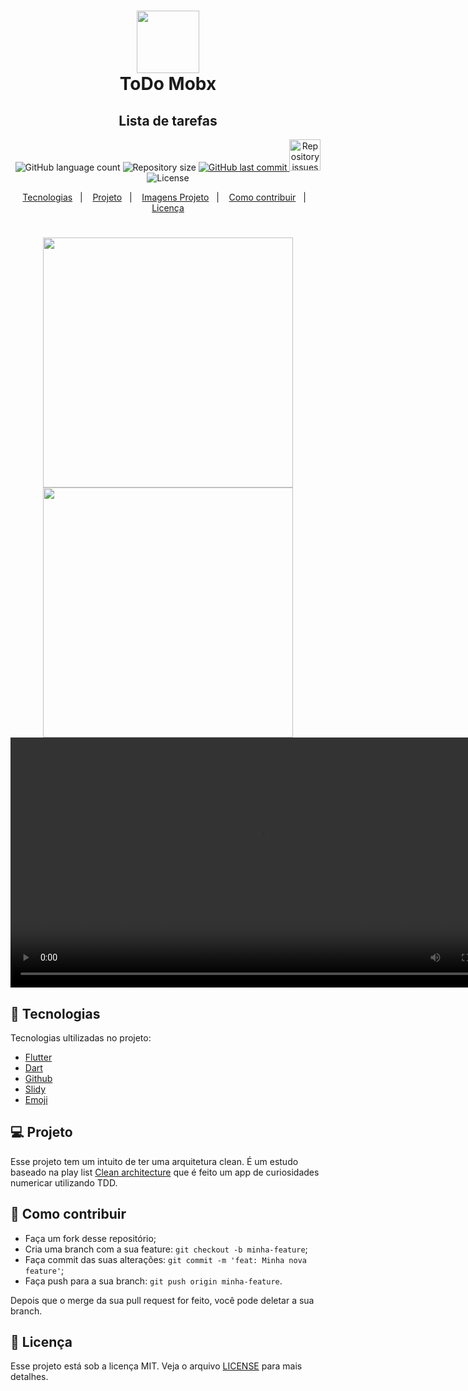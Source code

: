 


<h1 align="center">
<img alt="" title="" src="https://cdn.icon-icons.com/icons2/572/PNG/512/1457055658_App_Development_icon-icons.com_54712.png" width="100" /><br>
ToDo Mobx 
  <!-- trocar: 'você pode colocar uma imagem (logo) que represente seu projeto (visualmente) -->
</h1>

<h2 align="center">Lista de tarefas</h2>

<p align="center">
  <img alt="GitHub language count" src="https://img.shields.io/github/languages/count/Sthaynny/todo_mobx">
  <img alt="Repository size" src="https://img.shields.io/github/repo-size/Sthaynny/todo_mobx">
  <a href="https://github.com/Sthaynny/todo_mobx/commits/master">
    <img alt="GitHub last commit" src="https://img.shields.io/github/last-commit/Sthaynny/todo_mobx">
  </a>
  <a href="https://github.com/Sthaynny/todo_mobx">
    <img alt="Repository issues" src="https://img.shields.io/github/issues/Sthaynny/todo_mobx" width="50px">
  </a>

  <img alt="License" src="https://img.shields.io/badge/license-MIT-brightgreen">
</p>


<p align="center">
  <a href="#bookmark_tabs-tecnologias">Tecnologias</a>&nbsp;&nbsp;&nbsp;|&nbsp;&nbsp;&nbsp;
  <a href="#-projeto">Projeto</a>&nbsp;&nbsp;&nbsp;|&nbsp;&nbsp;&nbsp;
  <a href="#images_projeto">Imagens Projeto</a>&nbsp;&nbsp;&nbsp;|&nbsp;&nbsp;&nbsp;
  <a href="#-como-contribuir">Como contribuir</a>&nbsp;&nbsp;&nbsp;|&nbsp;&nbsp;&nbsp;
  <a href="#memo-licença">Licença</a>
</p>

<h1 align="center">
    <img alt="" title="" src="https://github.com/Sthaynny/images/blob/main/clean_architecture/image_01.jpeg?raw=true" height="400" />  
    <img alt="" title="" src="https://github.com/Sthaynny/images/blob/main/clean_architecture/video_01.mp4?raw=true" height="400" />  
    <video src="video/demo.mp4" height="400" ></video>

<br>

## :bookmark_tabs: Tecnologias

Tecnologias ultilizadas no projeto:

- [Flutter](https://flutter.dev/)
- [Dart](https://pub.dev/)
- [Github](https://github.com)
- [Slidy](https://github.com/Flutterando/slidy)
- [Emoji](https://gist.github.com/rxaviers/7360908)

## 💻 Projeto

Esse projeto tem um intuito de ter uma arquitetura clean. É um estudo baseado na play list [Clean architecture](https://www.youtube.com/playlist?list=PLB6lc7nQ1n4iYGE_khpXRdJkJEp9WOech) que é feito um app de curiosidades numericar utilizando TDD.


## 🤔 Como contribuir

- Faça um fork desse repositório;
- Cria uma branch com a sua feature: `git checkout -b minha-feature`;
- Faça commit das suas alterações: `git commit -m 'feat: Minha nova feature'`;
- Faça push para a sua branch: `git push origin minha-feature`.

Depois que o merge da sua pull request for feito, você pode deletar a sua branch.

## :memo: Licença

Esse projeto está sob a licença MIT. Veja o arquivo [LICENSE](LICENSE.md) para mais detalhes.

